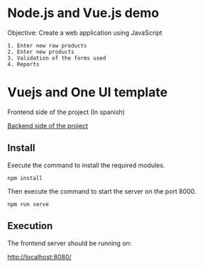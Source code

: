 # Node.js and Vue.js demo

Objective: Create a web application using JavaScript

    1. Enter new raw products
    2. Enter new products
    3. Validation of the forms used
    4. Reports

# Vuejs and One UI template

Frontend side of the project (In spanish)

[Backend side of the project](https://github.com/gmllasacas/demo_nodejs_server)

## Install

Execute the command to install the required modules. 

```
npm install
```

Then execute the command to start the server on the port 8000.

```
npm run serve
```

## Execution

The frontend server should be running on:

[http://localhost:8080/](http://localhost:8080/)
